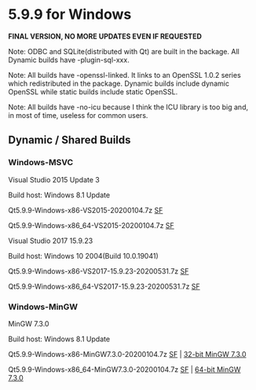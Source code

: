# 5.9.9 for Windows

**FINAL VERSION, NO MORE UPDATES EVEN IF REQUESTED**

Note: ODBC and SQLite(distributed with Qt) are built in the backage. All Dynamic builds have -plugin-sql-xxx.

Note: All builds have -openssl-linked. It links to an OpenSSL 1.0.2 series which redistributed in the package. Dynamic builds include dynamic OpenSSL while static builds include static OpenSSL.

Note: All builds have -no-icu because I think the ICU library is too big and, in most of time, useless for common users.

## Dynamic / Shared Builds

### Windows-MSVC

Visual Studio 2015 Update 3

Build host: Windows 8.1 Update

Qt5.9.9-Windows-x86-VS2015-20200104.7z [SF](https://sourceforge.net/projects/fsu0413-qtbuilds/files/Qt5.9/Windows-x86/Qt5.9.9-Windows-x86-VS2015-20200104.7z)

Qt5.9.9-Windows-x86_64-VS2015-20200104.7z [SF](https://sourceforge.net/projects/fsu0413-qtbuilds/files/Qt5.9/Windows-x86_64/Qt5.9.9-Windows-x86_64-VS2015-20200104.7z)

Visual Studio 2017 15.9.23

Build host: Windows 10 2004(Build 10.0.19041)

Qt5.9.9-Windows-x86-VS2017-15.9.23-20200531.7z [SF](https://sourceforge.net/projects/fsu0413-qtbuilds/files/Qt5.9/Windows-x86/Qt5.9.9-Windows-x86-VS2017-15.9.23-20200531.7z)

Qt5.9.9-Windows-x86_64-VS2017-15.9.23-20200531.7z [SF](https://sourceforge.net/projects/fsu0413-qtbuilds/files/Qt5.9/Windows-x86_64/Qt5.9.9-Windows-x86_64-VS2017-15.9.23-20200531.7z)

### Windows-MinGW

MinGW 7.3.0

Build host: Windows 8.1 Update

Qt5.9.9-Windows-x86-MinGW7.3.0-20200104.7z [SF](https://sourceforge.net/projects/fsu0413-qtbuilds/files/Qt5.9/Windows-x86/Qt5.9.9-Windows-x86-MinGW7.3.0-20200104.7z) | [32-bit MinGW 7.3.0](https://sourceforge.net/projects/mingw-w64/files/Toolchains%20targetting%20Win32/Personal%20Builds/mingw-builds/7.3.0/threads-posix/dwarf/i686-7.3.0-release-posix-dwarf-rt_v5-rev0.7z)

Qt5.9.9-Windows-x86_64-MinGW7.3.0-20200104.7z [SF](https://sourceforge.net/projects/fsu0413-qtbuilds/files/Qt5.9/Windows-x86_64/Qt5.9.9-Windows-x86_64-MinGW7.3.0-20200104.7z) | [64-bit MinGW 7.3.0](https://sourceforge.net/projects/mingw-w64/files/Toolchains%20targetting%20Win64/Personal%20Builds/mingw-builds/7.3.0/threads-posix/seh/x86_64-7.3.0-release-posix-seh-rt_v5-rev0.7z)
